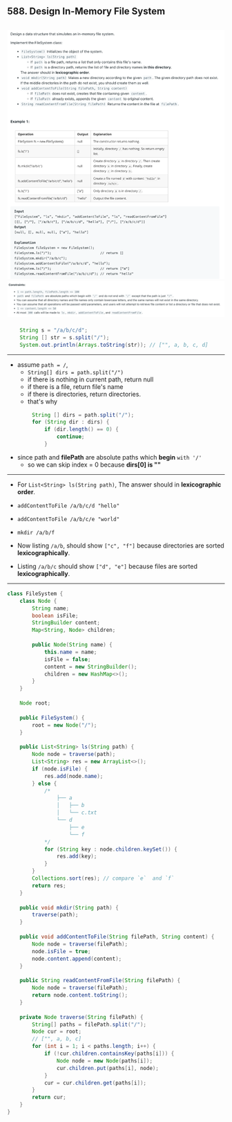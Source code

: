 ## 588. Design In-Memory File System
![](img/2024-06-14-11-51-17.png)
![](img/2024-06-14-11-56-29.png)
---
```java
    String s = "/a/b/c/d";
    String [] str = s.split("/");
    System.out.println(Arrays.toString(str)); // ["", a, b, c, d]
```
---
- assume `path = /`, 
  - `String[] dirs = path.split("/")`
  - if there is nothing in current path, return null
  - if there is a file, return file's name
  - if there is directories, return directories.
  - that's why 

```java
        String [] dirs = path.split("/");        
        for (String dir : dirs) {
            if (dir.length() == 0) {
                continue;
            }
```

- since path and **filePath** are absolute paths which **begin** `with '/'`
  - so we can skip index = 0 because **dirs[0] is ""**

---

- For `List<String> ls(String path)`, The answer should in **lexicographic order**.

- `addContentToFile /a/b/c/d "hello"`
- `addContentToFile /a/b/c/e "world"`
- `mkdir /a/b/f`

- Now listing `/a/b`, should show `["c", "f"]` because directories are sorted **lexicographically**.
- Listing `/a/b/c` should show `["d", "e"]` because files are sorted **lexicographically**.

---
```java
class FileSystem {
    class Node {
        String name;
        boolean isFile;
        StringBuilder content;
        Map<String, Node> children;

        public Node(String name) {
            this.name = name;
            isFile = false;
            content = new StringBuilder();
            children = new HashMap<>();
        }
    }

    Node root;

    public FileSystem() {
        root = new Node("/");
    }

    public List<String> ls(String path) {
        Node node = traverse(path);
        List<String> res = new ArrayList<>();
        if (node.isFile) {
            res.add(node.name);
        } else {
            /*
                ├── a
                │   ├── b
                │   └── c.txt
                └── d
                    ├── e
                    └── f
            */
            for (String key : node.children.keySet()) {
                res.add(key);
            }
        }
        Collections.sort(res); // compare `e`  and `f`                               
        return res;
    }

    public void mkdir(String path) {
        traverse(path);
    }

    public void addContentToFile(String filePath, String content) {
        Node node = traverse(filePath);
        node.isFile = true;
        node.content.append(content);
    }

    public String readContentFromFile(String filePath) {
        Node node = traverse(filePath);
        return node.content.toString();
    }

    private Node traverse(String filePath) {
        String[] paths = filePath.split("/");
        Node cur = root;
        // ["", a, b, c]
        for (int i = 1; i < paths.length; i++) {
            if (!cur.children.containsKey(paths[i])) {
                Node node = new Node(paths[i]);
                cur.children.put(paths[i], node);
            }
            cur = cur.children.get(paths[i]);
        }
        return cur;
    }
}
```
